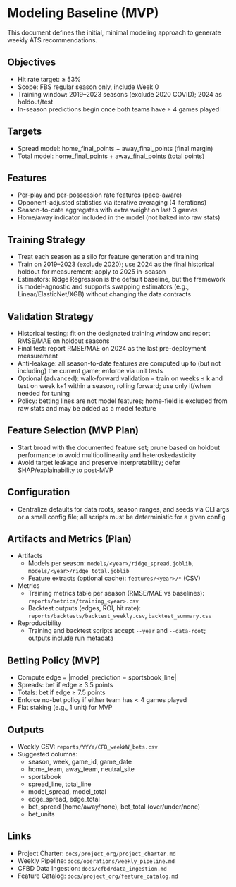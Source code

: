 # Modeling Baseline (MVP)

This document defines the initial, minimal modeling approach to generate weekly ATS recommendations.

## Objectives

- Hit rate target: ≥ 53%
- Scope: FBS regular season only, include Week 0
- Training window: 2019–2023 seasons (exclude 2020 COVID); 2024 as holdout/test
- In-season predictions begin once both teams have ≥ 4 games played

## Targets

- Spread model: home_final_points − away_final_points (final margin)
- Total model: home_final_points + away_final_points (total points)

## Features

- Per-play and per-possession rate features (pace-aware)
- Opponent-adjusted statistics via iterative averaging (4 iterations)
- Season-to-date aggregates with extra weight on last 3 games
- Home/away indicator included in the model (not baked into raw stats)

## Training Strategy

- Treat each season as a silo for feature generation and training
- Train on 2019–2023 (exclude 2020); use 2024 as the final historical holdout for
  measurement; apply to 2025 in-season
- Estimators: Ridge Regression is the default baseline, but the framework is
  model-agnostic and supports swapping estimators (e.g., Linear/ElasticNet/XGB)
  without changing the data contracts

## Validation Strategy

- Historical testing: fit on the designated training window and report RMSE/MAE on holdout seasons
- Final test: report RMSE/MAE on 2024 as the last pre-deployment measurement
- Anti-leakage: all season-to-date features are computed up to (but not including)
  the current game; enforce via unit tests
- Optional (advanced): walk-forward validation = train on weeks ≤ k and test on
  week k+1 within a season, rolling forward; use only if/when needed for tuning
- Policy: betting lines are not model features; home-field is excluded from raw
  stats and may be added as a model feature

## Feature Selection (MVP Plan)

- Start broad with the documented feature set; prune based on holdout performance
  to avoid multicollinearity and heteroskedasticity
- Avoid target leakage and preserve interpretability; defer SHAP/explainability to post-MVP

## Configuration

- Centralize defaults for data roots, season ranges, and seeds via CLI args or a
  small config file; all scripts must be deterministic for a given config

## Artifacts and Metrics (Plan)

- Artifacts
  - Models per season: `models/<year>/ridge_spread.joblib`, `models/<year>/ridge_total.joblib`
  - Feature extracts (optional cache): `features/<year>/*` (CSV)
- Metrics
  - Training metrics table per season (RMSE/MAE vs baselines): `reports/metrics/training_<year>.csv`
  - Backtest outputs (edges, ROI, hit rate): `reports/backtests/backtest_weekly.csv`, `backtest_summary.csv`
- Reproducibility
  - Training and backtest scripts accept `--year` and `--data-root`; outputs include run metadata

## Betting Policy (MVP)

- Compute edge = |model_prediction − sportsbook_line|
- Spreads: bet if edge ≥ 3.5 points
- Totals: bet if edge ≥ 7.5 points
- Enforce no-bet policy if either team has < 4 games played
- Flat staking (e.g., 1 unit) for MVP

## Outputs

- Weekly CSV: `reports/YYYY/CFB_weekWW_bets.csv`
- Suggested columns:
  - season, week, game_id, game_date
  - home_team, away_team, neutral_site
  - sportsbook
  - spread_line, total_line
  - model_spread, model_total
  - edge_spread, edge_total
  - bet_spread (home/away/none), bet_total (over/under/none)
  - bet_units

## Links

- Project Charter: `docs/project_org/project_charter.md`
- Weekly Pipeline: `docs/operations/weekly_pipeline.md`
- CFBD Data Ingestion: `docs/cfbd/data_ingestion.md`
- Feature Catalog: `docs/project_org/feature_catalog.md`
